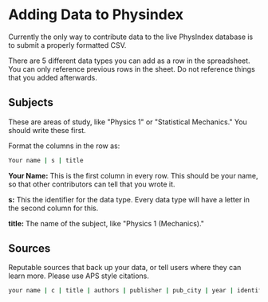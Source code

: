 Adding Data to Physindex
====

Currently the only way to contribute data to the live PhysIndex database is to submit a properly formatted CSV.

There are 5 different data types you can add as a row in the spreadsheet. You can only reference previous rows in the sheet. Do not reference things that you added afterwards.

Subjects
----

These are areas of study, like "Physics 1" or "Statistical Mechanics." You should write these first.

Format the columns in the row as:

```sh
Your name | s | title
```

**Your Name:** This is the first column in every row. This should be your name, so that other contributors can tell that you wrote it.

**s:** This the identifier for the data type. Every data type will have a letter in the second column for this.

**title:** The name of the subject, like "Physics 1 (Mechanics)."

Sources
----

Reputable sources that back up your data, or tell users where they can learn more. Please use APS style citations.

```sh
your name | c | title | authors | publisher | pub_city | year | identifier
```
